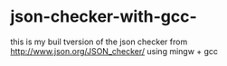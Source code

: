 # json-checker-with-gcc-
this is my buil tversion of the json checker from http://www.json.org/JSON_checker/ using mingw + gcc 
